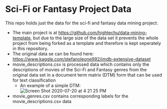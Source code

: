 # Sci-Fi or Fantasy Project Data
This repo holds just the data for the sci-fi and fantasy data mining project.

- The main project is at https://github.com/hightechu/data-mining-template, but due to the large size of the data set it prevents the whole project from being forked as a template and therefore is kept seperately in this repository.
- The original data se can be found here: https://www.kaggle.com/stefanoleone992/imdb-extensive-dataset
- movie_descriptions.csv is processed data which contains only the descriptions of movies of the Sci-Fi and Fantasy genres from the original data set in a document term matrix (DTM) form that can be used for text classification
  - An example of a simple DTM:
  ![Screen Shot 2020-07-20 at 4 21 25 PM](https://user-images.githubusercontent.com/45152371/87995705-14775180-caa5-11ea-9508-4b09b8369274.png)
- movie_genres.csv contains corresponding labels for the movie_descriptions.csv data
